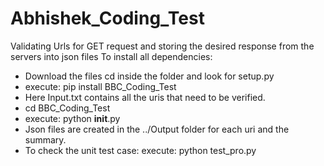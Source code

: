 # Abhishek_Coding_Test
Validating Urls for GET request and storing the desired response from the servers into json files
To install all dependencies:
  - Download the files cd inside the folder and look for setup.py
  - execute: pip install BBC_Coding_Test
  - Here Input.txt contains all the uris that need to be verified.
  - cd BBC_Coding_Test
  - execute: python __init__.py
  - Json files are created in the ../Output folder for each uri and the summary. 
  - To check the unit test case:
      execute: python test_pro.py
